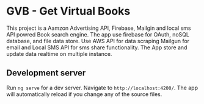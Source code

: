# GVB - Get Virtual Books

This project is a Aamzon Advertising API, Firebase, Mailgin and local sms API powred Book search engine. The app use firebase for OAuth, noSQL database, and file data store. Use AWS API for data scraping Mailgun for email and Local SMS API for sms share functionality. The App store and update data realtime on multiple instance.

## Development server

Run `ng serve` for a dev server. Navigate to `http://localhost:4200/`. The app will automatically reload if you change any of the source files.
